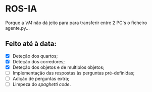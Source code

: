 # ROS-IA

Porque a _VM_ não dá jeito para para transferir entre 2 PC's o ficheiro agente.py...

## Feito até à data:

-[x] Deteção dos quartos;
-[x] Deteção dos corredores;
-[x] Deteção dos objetos e de multiplos objetos;
-[ ] Implementação das respostas às perguntas pré-definidas;
-[ ] Adição de perguntas extra;
-[ ] Limpeza do _spaghetti code_.
